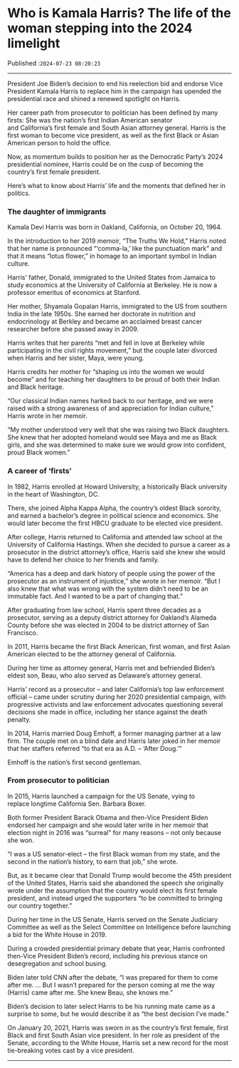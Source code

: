 # Who is Kamala Harris? The life of the woman stepping into the 2024 limelight

Published :`2024-07-23 08:20:23`

---

President Joe Biden’s decision to end his reelection bid and endorse Vice President Kamala Harris to replace him in the campaign has upended the presidential race and shined a renewed spotlight on Harris.

Her career path from prosecutor to politician has been defined by many firsts: She was the nation’s first Indian American senator and California’s first female and South Asian attorney general. Harris is the first woman to become vice president, as well as the first Black or Asian American person to hold the office.

Now, as momentum builds to position her as the Democratic Party’s 2024 presidential nominee, Harris could be on the cusp of becoming the country’s first female president.

Here’s what to know about Harris’ life and the moments that defined her in politics.

### The daughter of immigrants

Kamala Devi Harris was born in Oakland, California, on October 20, 1964.

In the introduction to her 2019 memoir, “The Truths We Hold,” Harris noted that her name is pronounced “‘comma-la,’ like the punctuation mark” and that it means “lotus flower,” in homage to an important symbol in Indian culture.

Harris’ father, Donald, immigrated to the United States from Jamaica to study economics at the University of California at Berkeley. He is now a professor emeritus of economics at Stanford.

Her mother, Shyamala Gopalan Harris, immigrated to the US from southern India in the late 1950s. She earned her doctorate in nutrition and endocrinology at Berkley and became an acclaimed breast cancer researcher before she passed away in 2009.

Harris writes that her parents “met and fell in love at Berkeley while participating in the civil rights movement,” but the couple later divorced when Harris and her sister, Maya, were young.

Harris credits her mother for “shaping us into the women we would become” and for teaching her daughters to be proud of both their Indian and Black heritage.

“Our classical Indian names harked back to our heritage, and we were raised with a strong awareness of and appreciation for Indian culture,” Harris wrote in her memoir.

“My mother understood very well that she was raising two Black daughters. She knew that her adopted homeland would see Maya and me as Black girls, and she was determined to make sure we would grow into confident, proud Black women.”

### A career of ‘firsts’

In 1982, Harris enrolled at Howard University, a historically Black university in the heart of Washington, DC.

There, she joined Alpha Kappa Alpha, the country’s oldest Black sorority, and earned a bachelor’s degree in political science and economics. She would later become the first HBCU graduate to be elected vice president.

After college, Harris returned to California and attended law school at the University of California Hastings. When she decided to pursue a career as a prosecutor in the district attorney’s office, Harris said she knew she would have to defend her choice to her friends and family.

“America has a deep and dark history of people using the power of the prosecutor as an instrument of injustice,” she wrote in her memoir. “But I also knew that what was wrong with the system didn’t need to be an immutable fact. And I wanted to be a part of changing that.”

After graduating from law school, Harris spent three decades as a prosecutor, serving as a deputy district attorney for Oakland’s Alameda County before she was elected in 2004 to be district attorney of San Francisco.

In 2011, Harris became the first Black American, first woman, and first Asian American elected to be the attorney general of California.

During her time as attorney general, Harris met and befriended Biden’s eldest son, Beau, who also served as Delaware’s attorney general.

Harris’ record as a prosecutor – and later California’s top law enforcement official – came under scrutiny during her 2020 presidential campaign, with progressive activists and law enforcement advocates questioning several decisions she made in office, including her stance against the death penalty.

In 2014, Harris married Doug Emhoff, a former managing partner at a law firm. The couple met on a blind date and Harris later joked in her memoir that her staffers referred “to that era as A.D. – ‘After Doug.’”

Emhoff is the nation’s first second gentleman.

### From prosecutor to politician

In 2015, Harris launched a campaign for the US Senate, vying to replace longtime California Sen. Barbara Boxer.

Both former President Barack Obama and then-Vice President Biden endorsed her campaign and she would later write in her memoir that election night in 2016 was “surreal” for many reasons – not only because she won.

“I was a US senator-elect – the first Black woman from my state, and the second in the nation’s history, to earn that job,” she wrote.

But, as it became clear that Donald Trump would become the 45th president of the United States, Harris said she abandoned the speech she originally wrote under the assumption that the country would elect its first female president, and instead urged the supporters “to be committed to bringing our country together.”

During her time in the US Senate, Harris served on the Senate Judiciary Committee as well as the Select Committee on Intelligence before launching a bid for the White House in 2019.

During a crowded presidential primary debate that year, Harris confronted then-Vice President Biden’s record, including his previous stance on desegregation and school busing.

Biden later told CNN after the debate, “I was prepared for them to come after me. … But I wasn’t prepared for the person coming at me the way (Harris) came after me. She knew Beau, she knows me.”

Biden’s decision to later select Harris to be his running mate came as a surprise to some, but he would describe it as “the best decision I’ve made.”

On January 20, 2021, Harris was sworn in as the country’s first female, first Black and first South Asian vice president. In her role as president of the Senate, according to the White House, Harris set a new record for the most tie-breaking votes cast by a vice president.

---

